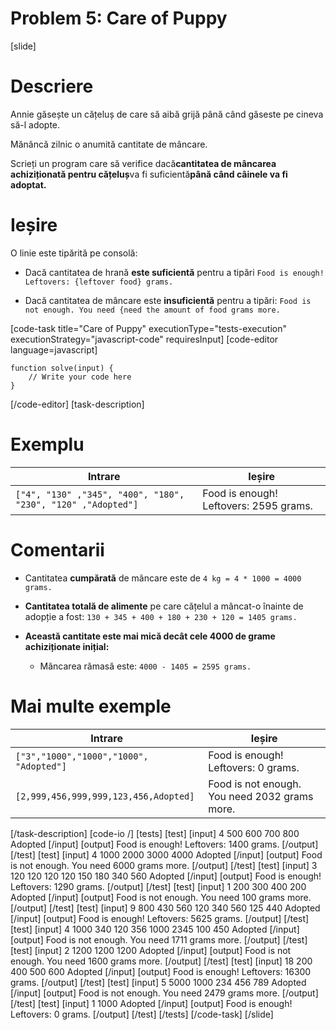 # Problem 5: Care of Puppy

[slide]

# Descriere
Annie găsește un cățeluș de care să aibă grijă până când găseste pe cineva să-l adopte.

Mănâncă zilnic o anumită cantitate de mâncare.

Scrieți un program care să verifice dacă**cantitatea de mâncarea achiziționată pentru cățeluș**va fi suficientă**până când câinele va fi adoptat.**

# Ieșire

O linie este tipărită pe consolă:

- Dacă cantitatea de hrană **este suficientă** pentru a tipări `Food is enough! Leftovers: {leftover food} grams.` 

- Dacă cantitatea de mâncare este **insuficientă** pentru a tipări: `Food is not enough. You need {need the amount of food grams more.`


[code-task title="Care of Puppy" executionType="tests-execution" executionStrategy="javascript-code" requiresInput]
[code-editor language=javascript]
```
function solve(input) {
	// Write your code here
}
```
[/code-editor]
[task-description]

# Exemplu

| **Intrare**|**Ieșire**|
| --- | --- |
|`["4", "130" ,"345", "400", "180", "230", "120" ,"Adopted"]` | Food is enough! Leftovers: 2595 grams. |

# Comentarii

- Cantitatea **cumpărată** de mâncare este de `4 kg = 4 * 1000 = 4000 grams.`

- **Cantitatea totală de alimente** pe care cățelul a mâncat-o înainte de adopție a fost: `130 + 345 + 400 + 180 + 230 + 120 = 1405 grams.` 

- **Această cantitate este mai mică decât cele 4000 de grame achiziționate inițial:**

     - Mâncarea rămasă este: `4000 - 1405 = 2595 grams.`


# Mai multe exemple

|**Intrare**|**Ieșire**|
| --- | --- |
|`["3","1000","1000","1000", "Adopted"]` |Food is enough! Leftovers: 0 grams. |
|`[2,999,456,999,999,123,456,Adopted]` | Food is not enough. You need 2032 grams more. |

[/task-description]
[code-io /]
[tests]
[test]
[input]
4
500
600
700
800
Adopted
[/input]
[output]
Food is enough! Leftovers: 1400 grams.
[/output]
[/test]
[test]
[input]
4
1000
2000
3000
4000
Adopted
[/input]
[output]
Food is not enough. You need 6000 grams more.
[/output]
[/test]
[test]
[input]
3
120
120
120
120
150
180
340
560
Adopted
[/input]
[output]
Food is enough! Leftovers: 1290 grams.
[/output]
[/test]
[test]
[input]
1
200
300
400
200
Adopted
[/input]
[output]
Food is not enough. You need 100 grams more.
[/output]
[/test]
[test]
[input]
9
800
430
560
120
340
560
125
440
Adopted
[/input]
[output]
Food is enough! Leftovers: 5625 grams.
[/output]
[/test]
[test]
[input]
4
1000
340
120
356
1000
2345
100
450
Adopted
[/input]
[output]
Food is not enough. You need 1711 grams more.
[/output]
[/test]
[test]
[input]
2
1200
1200
1200
Adopted
[/input]
[output]
Food is not enough. You need 1600 grams more.
[/output]
[/test]
[test]
[input]
18
200
400
500
600
Adopted
[/input]
[output]
Food is enough! Leftovers: 16300 grams.
[/output]
[/test]
[test]
[input]
5
5000
1000
234
456
789
Adopted
[/input]
[output]
Food is not enough. You need 2479 grams more.
[/output]
[/test]
[test]
[input]
1
1000
Adopted
[/input]
[output]
Food is enough! Leftovers: 0 grams.
[/output]
[/test]
[/tests]
[/code-task]
[/slide]